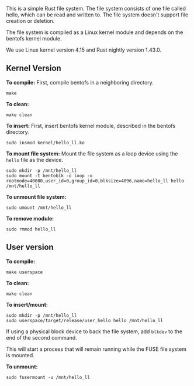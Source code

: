 This is a simple Rust file system. The file system consists of one file called hello, which can
be read and written to. The file system doesn't support file creation or deletion.

The file system is compiled as a Linux kernel module and depends on the
bentofs kernel module.

We use Linux kernel version 4.15 and Rust nightly version 1.43.0.

## Kernel Version
**To compile:**
First, compile bentofs in a neighboring directory.
```
make
```

**To clean:**
```
make clean
```

**To insert:**
First, insert bentofs kernel module, described in the bentofs directory.
```
sudo insmod kernel/hello_ll.ko
```

**To mount file system:**
Mount the file system as a loop device using the `hello` file as the device.

```
sudo mkdir -p /mnt/hello_ll
sudo mount -t bentoblk -o loop -o rootmode=40000,user_id=0,group_id=0,blksize=4096,name=hello_ll hello /mnt/hello_ll
```

**To unmount file system:**
```
sudo umount /mnt/hello_ll
```

**To remove module:**
```
sudo rmmod hello_ll
```

## User version
**To compile:**
```
make userspace
```

**To clean:**
```
make clean
```

**To insert/mount:**
```
sudo mkdir -p /mnt/hello_ll
sudo userspace/target/release/user_hello hello /mnt/hello_ll
```
If using a physical block device to back the file system, add ```blkdev``` to the end of the second command.

This will start a process that will remain running while the FUSE file system is mounted.

**To unmount:**
```
sudo fusermount -u /mnt/hello_ll
```
